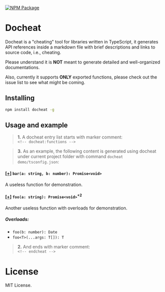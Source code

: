 [![NPM Package](https://badge.fury.io/js/docheat.svg)](https://www.npmjs.com/package/docheat)

# Docheat

Docheat is a "cheating" tool for libraries written in TypeScript, it generates
API references inside a markdown file with brief descriptions and links to
source code, i.e., cheating.

Please understand it is **NOT** meant to generate detailed and well-organized
documentations.

Also, currently it supports **ONLY** exported functions, please check out the issue list
to see what might be coming.

## Installing

```sh
npm install docheat -g
```

## Usage and example

> **1.** A docheat entry list starts with marker comment:<br>
> `<!-- docheat:functions -->`

<!-- quotes-separator -->

> **3.** As an example, the following content is generated using docheat under
> current project folder with command `docheat demo/tsconfig.json`:

<!-- docheat:functions -->

#### [[+]](demo/bar.ts#L4) `bar(a: string, b: number): Promise<void>`

A useless function for demonstration.

#### [[+]](demo/foo.ts#L4) `foo(a: string): Promise<void>`<sup>+2</sup>

Another useless function with overloads for demonstration.

##### Overloads:

- `foo(b: number): Date`
- `foo<T>(...args: T[]): T`

<!-- endcheat -->

> **2.** And ends with marker comment:<br>
> `<!-- endcheat -->`

# License

MIT License.
